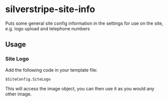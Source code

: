 # silverstripe-site-info
Puts some general site config information in the settings for use on the site, e.g. logo upload and telephone numbers

## Usage

### Site Logo

Add the following code in your template file:

```$SiteConfig.SiteLogo```

This will access the image object, you can then use it as you would any other image.